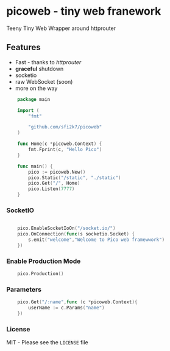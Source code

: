# picoweb - tiny web franework

Teeny Tiny Web Wrapper around httprouter

## Features
- Fast - thanks to _httprouter_
- **graceful** shutdown
- socketio
- raw WebSocket (soon)
- more on the way

```GO
    package main

    import (
        "fmt"

        "github.com/sfi2k7/picoweb"
    )

    func Home(c *picoweb.Context) {
        fmt.Fprint(c, "Hello Pico")
    }

    func main() {
        pico := picoweb.New()
        pico.Static("/static", "./static")
        pico.Get("/", Home)
        pico.Listen(7777)
    }
```

### SocketIO

```GO

    pico.EnableSocketIoOn("/socket.io/")
    pico.OnConnection(func(s socketio.Socket) {
        s.emit("welcome","Welcome to Pico web framewwork")
    })

```

### Enable Production Mode

```GO
    pico.Production()
```

### Parameters

```GO
    pico.Get("/:name",func (c *picoweb.Context){
        userName := c.Params("name")
    })
```

### License
MIT - Please see the `LICENSE` file
